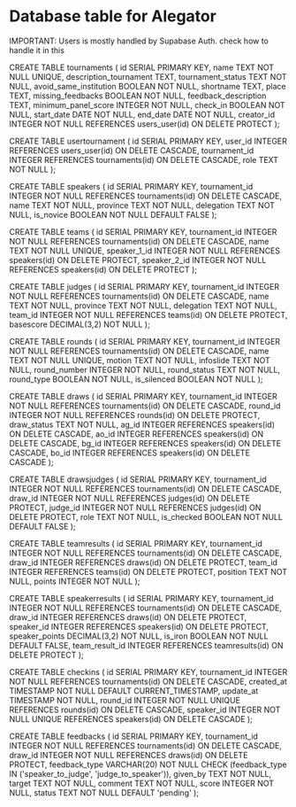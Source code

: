 # Database table for Alegator

IMPORTANT: Users is mostly handled by Supabase Auth. check how to handle it in this

CREATE TABLE tournaments (
    id SERIAL PRIMARY KEY,
    name TEXT NOT NULL UNIQUE,
    description_tournament TEXT,
    tournament_status TEXT NOT NULL,
    avoid_same_institution BOOLEAN NOT NULL,
    shortname TEXT,
    place TEXT,
    missing_feedbacks BOOLEAN NOT NULL,
    feedback_description TEXT,
    minimum_panel_score INTEGER NOT NULL,
    check_in BOOLEAN NOT NULL,
    start_date DATE NOT NULL,
    end_date DATE NOT NULL,
    creator_id INTEGER NOT NULL REFERENCES users_user(id) ON DELETE PROTECT
);

CREATE TABLE usertournament (
    id SERIAL PRIMARY KEY,
    user_id INTEGER REFERENCES users_user(id) ON DELETE CASCADE,
    tournament_id INTEGER REFERENCES tournaments(id) ON DELETE CASCADE,
    role TEXT NOT NULL
);

CREATE TABLE speakers (
    id SERIAL PRIMARY KEY,
    tournament_id INTEGER NOT NULL REFERENCES tournaments(id) ON DELETE CASCADE,
    name TEXT NOT NULL,
    province TEXT NOT NULL,
    delegation TEXT NOT NULL,
    is_novice BOOLEAN NOT NULL DEFAULT FALSE
);

CREATE TABLE teams (
    id SERIAL PRIMARY KEY,
    tournament_id INTEGER NOT NULL REFERENCES tournaments(id) ON DELETE CASCADE,
    name TEXT NOT NULL UNIQUE,
    speaker_1_id INTEGER NOT NULL REFERENCES speakers(id) ON DELETE PROTECT,
    speaker_2_id INTEGER NOT NULL REFERENCES speakers(id) ON DELETE PROTECT
);

CREATE TABLE judges (
    id SERIAL PRIMARY KEY,
    tournament_id INTEGER NOT NULL REFERENCES tournaments(id) ON DELETE CASCADE,
    name TEXT NOT NULL,
    province TEXT NOT NULL,
    delegation TEXT NOT NULL,
    team_id INTEGER NOT NULL REFERENCES teams(id) ON DELETE PROTECT,
    basescore DECIMAL(3,2) NOT NULL
);

CREATE TABLE rounds (
    id SERIAL PRIMARY KEY,
    tournament_id INTEGER NOT NULL REFERENCES tournaments(id) ON DELETE CASCADE,
    name TEXT NOT NULL UNIQUE,
    motion TEXT NOT NULL,
    infoslide TEXT NOT NULL,
    round_number INTEGER NOT NULL,
    round_status TEXT NOT NULL,
    round_type BOOLEAN NOT NULL,
    is_silenced BOOLEAN NOT NULL
);

CREATE TABLE draws (
    id SERIAL PRIMARY KEY,
    tournament_id INTEGER NOT NULL REFERENCES tournaments(id) ON DELETE CASCADE,
    round_id INTEGER NOT NULL REFERENCES rounds(id) ON DELETE PROTECT,
    draw_status TEXT NOT NULL,
    ag_id INTEGER REFERENCES speakers(id) ON DELETE CASCADE,
    ao_id INTEGER REFERENCES speakers(id) ON DELETE CASCADE,
    bg_id INTEGER REFERENCES speakers(id) ON DELETE CASCADE,
    bo_id INTEGER REFERENCES speakers(id) ON DELETE CASCADE
);

CREATE TABLE drawsjudges (
    id SERIAL PRIMARY KEY,
    tournament_id INTEGER NOT NULL REFERENCES tournaments(id) ON DELETE CASCADE,
    draw_id INTEGER NOT NULL REFERENCES judges(id) ON DELETE PROTECT,
    judge_id INTEGER NOT NULL REFERENCES judges(id) ON DELETE PROTECT,
    role TEXT NOT NULL,
    is_checked BOOLEAN NOT NULL DEFAULT FALSE
);

CREATE TABLE teamresults (
    id SERIAL PRIMARY KEY,
    tournament_id INTEGER NOT NULL REFERENCES tournaments(id) ON DELETE CASCADE,
    draw_id INTEGER REFERENCES draws(id) ON DELETE PROTECT,
    team_id INTEGER REFERENCES teams(id) ON DELETE PROTECT,
    position TEXT NOT NULL,
    points INTEGER NOT NULL
);

CREATE TABLE speakerresults (
    id SERIAL PRIMARY KEY,
    tournament_id INTEGER NOT NULL REFERENCES tournaments(id) ON DELETE CASCADE,
    draw_id INTEGER REFERENCES draws(id) ON DELETE PROTECT,
    speaker_id INTEGER REFERENCES speakers(id) ON DELETE PROTECT,
    speaker_points DECIMAL(3,2) NOT NULL,
    is_iron BOOLEAN NOT NULL DEFAULT FALSE,
    team_result_id INTEGER REFERENCES teamresults(id) ON DELETE PROTECT
);

CREATE TABLE checkins (
    id SERIAL PRIMARY KEY,
    tournament_id INTEGER NOT NULL REFERENCES tournaments(id) ON DELETE CASCADE,
    created_at TIMESTAMP NOT NULL DEFAULT CURRENT_TIMESTAMP,
    update_at TIMESTAMP NOT NULL,
    round_id INTEGER NOT NULL UNIQUE REFERENCES rounds(id) ON DELETE CASCADE,
    speaker_id INTEGER NOT NULL UNIQUE REFERENCES speakers(id) ON DELETE CASCADE
);

CREATE TABLE feedbacks (
    id SERIAL PRIMARY KEY,
    tournament_id INTEGER NOT NULL REFERENCES tournaments(id) ON DELETE CASCADE,
    draw_id INTEGER NOT NULL REFERENCES draws(id) ON DELETE PROTECT,
    feedback_type VARCHAR(20) NOT NULL CHECK (feedback_type IN ('speaker_to_judge', 'judge_to_speaker')),
    given_by TEXT NOT NULL,
    target TEXT NOT NULL,
    comment TEXT NOT NULL,
    score INTEGER NOT NULL,
    status TEXT NOT NULL DEFAULT 'pending'
);